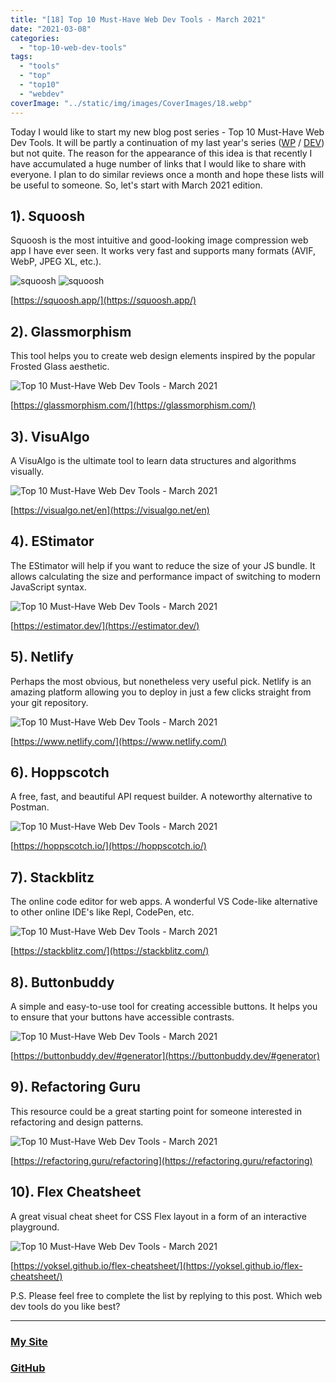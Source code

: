 ```yaml
---
title: "[18] Top 10 Must-Have Web Dev Tools - March 2021"
date: "2021-03-08"
categories:
  - "top-10-web-dev-tools"
tags:
  - "tools"
  - "top"
  - "top10"
  - "webdev"
coverImage: "../static/img/images/CoverImages/18.webp"
---
```


Today I would like to start my new blog post series - Top 10 Must-Have Web Dev Tools. It will be partly a continuation of my last year's series ([WP](https://create-react-app.com/tag/top/) / [DEV](https://dev.to/villivald/series/9717)) but not quite. The reason for the appearance of this idea is that recently I have accumulated a huge number of links that I would like to share with everyone. I plan to do similar reviews once a month and hope these lists will be useful to someone. So, let's start with March 2021 edition.

## 1). Squoosh

Squoosh is the most intuitive and good-looking image compression web app I have ever seen. It works very fast and supports many formats (AVIF, WebP, JPEG XL, etc.).

![squoosh](https://reverent-carson-67c52e.netlify.app/static/img/images/18/Screenshot-2021-03-07-at-21.44.16.png)
![squoosh](https://reverent-carson-67c52e.netlify.app/static/img/images/18/Screenshot-2021-03-07-at-21.44.58.png)

[https://squoosh.app/](https://squoosh.app/)

## 2). Glassmorphism

This tool helps you to create web design elements inspired by the popular Frosted Glass aesthetic.

![Top 10 Must-Have Web Dev Tools - March 2021](https://reverent-carson-67c52e.netlify.app/static/img/images/18/Screenshot-2021-03-07-at-21.45.32.png)

[https://glassmorphism.com/](https://glassmorphism.com/)

## 3). VisuAlgo

A VisuAlgo is the ultimate tool to learn data structures and algorithms visually.

![Top 10 Must-Have Web Dev Tools - March 2021](https://reverent-carson-67c52e.netlify.app/static/img/images/18/Screenshot-2021-03-07-at-21.46.34.png)

[https://visualgo.net/en](https://visualgo.net/en)

## 4). EStimator

The EStimator will help if you want to reduce the size of your JS bundle. It allows calculating the size and performance impact of switching to modern JavaScript syntax.

![Top 10 Must-Have Web Dev Tools - March 2021](https://reverent-carson-67c52e.netlify.app/static/img/images/18/Screenshot-2021-03-07-at-21.56.31.png)

[https://estimator.dev/](https://estimator.dev/)

## 5). Netlify

Perhaps the most obvious, but nonetheless very useful pick. Netlify is an amazing platform allowing you to deploy in just a few clicks straight from your git repository.

![Top 10 Must-Have Web Dev Tools - March 2021](https://reverent-carson-67c52e.netlify.app/static/img/images/18/Screenshot-2021-03-07-at-21.57.15.png)

[https://www.netlify.com/](https://www.netlify.com/)

## 6). Hoppscotch

A free, fast, and beautiful API request builder. A noteworthy alternative to Postman.

![Top 10 Must-Have Web Dev Tools - March 2021](https://reverent-carson-67c52e.netlify.app/static/img/images/18/Screenshot-2021-03-07-at-21.57.29.png)

[https://hoppscotch.io/](https://hoppscotch.io/)

## 7). Stackblitz

The online code editor for web apps. A wonderful VS Code-like alternative to other online IDE's like Repl, CodePen, etc.

![Top 10 Must-Have Web Dev Tools - March 2021](https://reverent-carson-67c52e.netlify.app/static/img/images/18/Screenshot-2021-03-07-at-22.54.31.png)

[https://stackblitz.com/](https://stackblitz.com/)

## 8). Buttonbuddy

A simple and easy-to-use tool for creating accessible buttons. It helps you to ensure that your buttons have accessible contrasts.

![Top 10 Must-Have Web Dev Tools - March 2021](https://reverent-carson-67c52e.netlify.app/static/img/images/18/Screenshot-2021-03-07-at-22.55.19.png)

[https://buttonbuddy.dev/#generator](https://buttonbuddy.dev/#generator)

## 9). Refactoring Guru

This resource could be a great starting point for someone interested in refactoring and design patterns.

![Top 10 Must-Have Web Dev Tools - March 2021](https://reverent-carson-67c52e.netlify.app/static/img/images/18/Screenshot-2021-03-07-at-22.53.48.png)

[https://refactoring.guru/refactoring](https://refactoring.guru/refactoring)

## 10). Flex Cheatsheet

A great visual cheat sheet for CSS Flex layout in a form of an interactive playground.

![Top 10 Must-Have Web Dev Tools - March 2021](https://reverent-carson-67c52e.netlify.app/static/img/images/18/Screenshot-2021-03-08-at-13.54.25.png)

[https://yoksel.github.io/flex-cheatsheet/](https://yoksel.github.io/flex-cheatsheet/)

P.S. Please feel free to complete the list by replying to this post. Which web dev tools do you like best?

---

### [My Site](https://villivald.com/)

### [GitHub](https://github.com/villivald)
